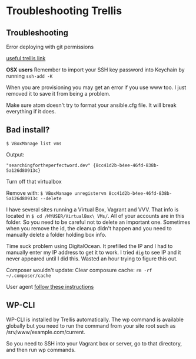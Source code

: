 # Troubleshooting Trellis

## Troubleshooting
Error deploying with git permissions

[useful trellis link](https://roots.io/trellis/docs/ssh-keys/#cloning-remote-repo-using-ssh-agent-forwarding)

**OSX users** Remember to import your SSH key password into Keychain by running `ssh-add -K`

When you are provisioning you may get an error if you use www too. I just removed it to save it from being a problem.

Make sure atom doesn't try to format your ansible.cfg file. It will break everything if it does.

## Bad install?
`$ VBoxManage list vms`

Output:

`"searchingfortheperfectword.dev" {8cc41d2b-b4ee-46fd-838b-5a126d80913c}`

Turn off that virtualbox

Remove with: `$ VBoxManage unregistervm 8cc41d2b-b4ee-46fd-838b-5a126d80913c --delete`

I have several sites running a Virtual Box, Vagrant and VVV. That info is located in `$ cd /MYUSER/VirtualBox\ VMs/`. All of your accounts are in this folder. So you need to be careful not to delete an important one. Sometimes when you remove the id, the cleanup didn't happen and you need to manually delete a folder holding box info.

Time suck problem using DigitalOcean. It prefilled the IP and I had to manually enter my IP address to get it to work. I tried `dig` to see IP and it never appeared until I did this. Wasted an hour trying to figure this out.

Composer wouldn't update:
Clear composure cache:
`rm -rf ~/.composer/cache`

User agent
[follow these instructions](https://help.github.com/articles/generating-a-new-ssh-key-and-adding-it-to-the-ssh-agent/#adding-your-ssh-key-to-the-ssh-agent)

## WP-CLI
WP-CLI is installed by Trellis automatically. The wp command is available globally but you need to run the command from your site root such as /srv/www/example.com/current.

So you need to SSH into your Vagrant box or server, go to that directory, and then run wp commands.
